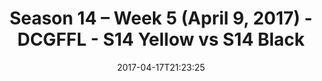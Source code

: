 ---
title: Season 14 – Week 5 (April 9, 2017) - DCGFFL - S14 Yellow vs S14 Black
teams-score:
- team: _teams/s14-yellow.md
  score: 8
- team: _teams/s14-black.md
  score: 33
mvp: Clemons, Jordan
game-ball: Marek, Madison
sportsperson: ''
season: 14
week: 4
date: '2017-04-17T21:23:25'
pageid: season-14-week-4-april-2-2017-2-5109-vs-5091
---
